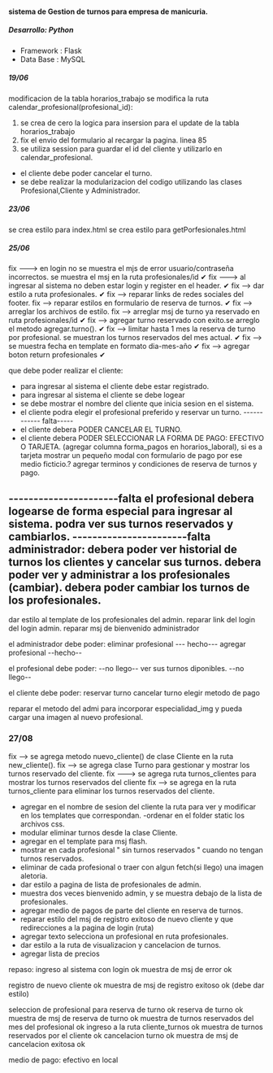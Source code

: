 #### sistema de Gestion de turnos para empresa de manicuria.

##### Desarrollo: Python

* Framework : Flask
* Data Base : MySQL


##### 19/06
modificacion de la tabla horarios_trabajo
se modifica la ruta calendar_profesional(profesional_id):
1. se crea de cero la logica para insersion para el update de la tabla horarios_trabajo
2. fix el envio del formulario al recargar la pagina. linea 85
3. se utiliza session para guardar el id del cliente y utilizarlo en calendar_profesional.


- el cliente debe poder cancelar el turno.
- se debe realizar la modularizacion del codigo utilizando las clases Profesional,Cliente y Administrador.


##### 23/06
se crea estilo para index.html
se crea estilo para getPorfesionales.html



####

##### 25/06
fix  ---> en login no se muestra el mjs de error usuario/contraseña incorrectos. se muestra el msj en la ruta profesionales/id   ✔
fix ---> al ingresar al sistema no deben estar login y register en el header. ✔
fix --> dar estilo a ruta profesionales. ✔
fix --> reparar links de redes sociales del footer.
fix --> reparar estilos en formulario de reserva de turnos. ✔
fix --> arreglar los archivos de estilo. 
fix --> arreglar msj de turno ya reservado en ruta profesionales/id ✔
fix --> agregar turno reservado con exito.se arreglo el metodo agregar.turno(). ✔
fix --> limitar hasta 1 mes la reserva de turno por profesional. se muestran los turnos reservados del mes actual. ✔
fix --> se muestra fecha en template en formato dia-mes-año ✔
fix --> agregar boton return profesionales ✔


que debe poder realizar el cliente:
* para ingresar al sistema el cliente debe estar registrado.
* para ingresar al sistema el cliente se debe logear
* se debe mostrar el nombre del cliente que inicia sesion en el sistema.
* el cliente podra elegir el profesional preferido y reservar un turno.
------------ falta-----
* el cliente debera PODER CANCELAR EL TURNO.
* el cliente debera PODER SELECCIONAR LA FORMA DE PAGO: EFECTIVO O TARJETA.   (agregar columna forma_pagos en horarios_laboral), si es a tarjeta mostrar un pequeño modal con formulario de pago por ese medio ficticio.?  agregar terminos y condiciones de reserva de turnos y pago.

----------------------falta
el profesional debera logearse de forma especial para ingresar al sistema.
podra ver sus turnos reservados y cambiarlos.
-----------------------falta
administrador:
debera poder ver historial de turnos los clientes y cancelar sus turnos.
debera poder ver y administrar a los profesionales (cambiar).
debera poder cambiar los turnos de los profesionales.
-------





dar estilo al template de los profesionales del admin.
reparar link del login del login admin.
reparar msj de bienvenido administrador




el administrador debe poder:
eliminar profesional  --- hecho---
agregar profesional   --hecho--


el profesional debe poder:  --no llego--
ver sus turnos diponibles.  --no llego--


el cliente debe poder:
reservar turno
cancelar turno
elegir metodo de pago

reparar el metodo del admi para incorporar especialidad_img y pueda cargar una imagen al nuevo profesional.



### 27/08
fix --> se agrega metodo nuevo_cliente() de clase Cliente en la ruta new_cliente().
fix --> se agrega clase Turno para gestionar y mostrar los turnos reservado del cliente.
fix ---> se agrega ruta turnos_clientes para mostrar los turnos reservados del cliente
fix --> se agrega en la ruta turnos_cliente para eliminar los turnos reservados del cliente.


- agregar en el nombre de sesion del cliente la ruta para ver y modificar en los templates que correspondan.
-ordenar en el folder static los archivos css.
- modular eliminar turnos desde la clase Cliente.
- agregar en el template para msj flash.
- mostrar en cada profesional " sin turnos reservados " cuando no tengan turnos reservados.
- eliminar de cada profesional o traer con algun fetch(si llego) una imagen aletoria.
- dar estilo a pagina de lista de profesionales de admin.
- muestra dos veces bienvenido admin, y se muestra debajo de la lista de profesionales.
- agregar medio de pagos de parte del cliente en reserva de turnos.
- reparar estilo del msj de registro exitoso de nuevo cliente y que redirecciones a la pagina de login (ruta)
- agregar texto selecciona un profesional en ruta profesionales.
- dar estilo a la ruta de visualizacion y cancelacion de turnos.
- agregar lista de precios



repaso:
ingreso al sistema con login ok
muestra de msj de error ok

registro de nuevo cliente ok
muestra de msj de registro exitoso ok (debe dar estilo)

seleccion de profesional para reserva de turno  ok
reserva de turno  ok
muestra de msj de reserva de turno ok
muestra de turnos reservados del mes del profesional ok
ingreso a la ruta cliente_turnos  ok
muestra de turnos reservados por el cliente ok
cancelacion turno ok
muestra de msj de cancelacion exitosa ok


medio de pago:  efectivo en local

